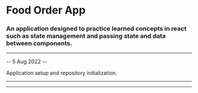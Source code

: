 # Food Order App

### An application designed to practice learned concepts in react such as state management and passing state and data between components.

---

-- 5 Aug 2022 --

Application setup and repository initialization.

---

---
